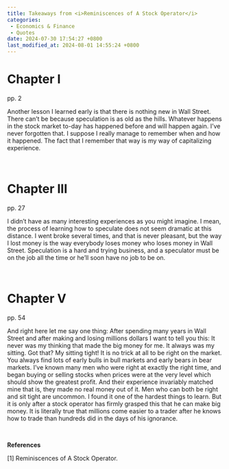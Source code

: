 ```yaml
---
title: Takeaways from <i>Reminiscences of A Stock Operator</i>
categories:
 - Economics & Finance
 - Quotes
date: 2024-07-30 17:54:27 +0800
last_modified_at: 2024-08-01 14:55:24 +0800
---
```


# Chapter I

pp. 2

Another lesson I learned early is that there is nothing new in Wall Street. There can’t be because speculation is as old as the hills. Whatever happens in the stock market to-day has happened before and will happen again. I’ve never forgotten that. I suppose I really manage to remember when and how it happened. The fact that I remember that way is my way of capitalizing experience.

<br>

# Chapter III

pp. 27

I didn’t have as many interesting experiences as you might imagine. I mean, the process of learning how to speculate does not seem dramatic at this distance. I went broke several times, and that is never pleasant, but the way I lost money is the way everybody loses money who loses money in Wall Street. Speculation is a hard and trying business, and a speculator must be on the job all the time or he’ll soon have no job to be on.

<br>

# Chapter V

pp. 54

And right here let me say one thing: After spending many years in Wall Street and after making and losing millions dollars I want to tell you this: It never was my thinking that made the big money for me. It always was my sitting. Got that? My sitting tight! It is no trick at all to be right on the market. You always find lots of early bulls in bull markets and early bears in bear markets. I’ve known many men who were right at exactly the right time, and began buying or selling stocks when prices were at the very level which should show the greatest profit. And their experience invariably matched mine that is, they made no real money out of it. Men who can both be right and sit tight are uncommon. I found it one of the hardest things to learn. But it is only after a stock operator has firmly grasped this that he can make big money. It is literally true that millions come easier to a trader after he knows how to trade than hundreds did in the days of his ignorance.

<br>

**References**

[1] Reminiscences of A Stock Operator.
